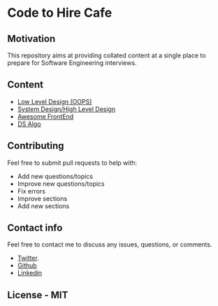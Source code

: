 # Code to Hire Cafe

## Motivation

This repository aims at providing collated content at a single place to prepare for Software Engineering interviews.

## Content

- [Low Level Design (OOPS)](https://github.com/sounak07/System-Design-Hub/blob/main/low_level_design.md)
- [System Design/High Level Design](https://github.com/sounak07/System-Design-Hub/blob/main/high_level_design.md)
- [Awesome FrontEnd](https://github.com/sounak07/System-Design-Hub/blob/main/front_end_resources.md)
- [DS Algo](https://github.com/sounak07/System-Design-Hub/blob/main/ds-algo.md)

## Contributing

Feel free to submit pull requests to help with:

- Add new questions/topics
- Improve new questions/topics
- Fix errors
- Improve sections
- Add new sections

## Contact info

Feel free to contact me to discuss any issues, questions, or comments.

- [Twitter](https://twitter.com/sounak_08).
- [Github](https://github.com/sounak07)
- [Linkedin](https://www.linkedin.com/in/sounak08/)

## License - MIT
